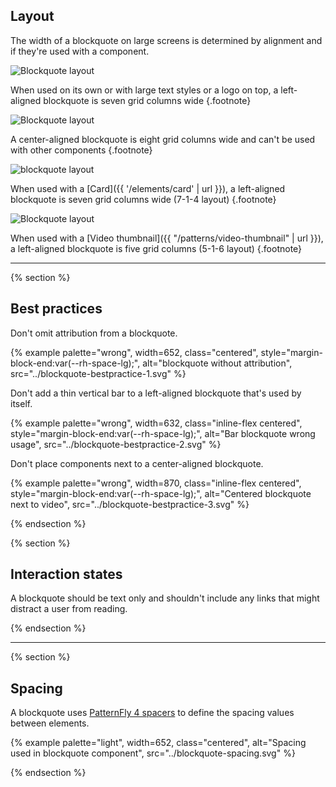 ## Layout
The width of a blockquote on large screens is determined by alignment and if 
they're used with a component. <!--For more information about layout 
configurations, see Layout (future link)-->

<div class="centered margin-top--4 margin-bottom--6">
  <img alt="Blockquote layout" src="{{ '../blockquote-layout-1.svg' | url }}">
</div>

When used on its own or with large text styles or a logo on top, a left-aligned 
blockquote is seven grid columns wide {.footnote}

<div class="centered margin-top--4 margin-bottom--6">
  <img alt="Blockquote layout" class="margin-bottom--2" src="{{ '../blockquote-layout-2.svg' | url }}">
</div>

A center-aligned blockquote is eight grid columns wide and can't be used with 
other components {.footnote}

<div class="centered margin-top--4 margin-bottom--6">
  <img alt="blockquote layout" src="{{ '../blockquote-layout-3.svg' | url }}">
</div>

When used with a [Card]({{ '/elements/card' | url }}), a left-aligned blockquote 
is seven grid columns wide (7-1-4 layout) {.footnote}

<div class="centered margin-top--4 margin-bottom--6">
  <img alt="Blockquote layout" src="{{ '../blockquote-layout-4.svg' | url }}">
</div>

When used with a [Video thumbnail]({{ "/patterns/video-thumbnail" | url }}), a 
left-aligned blockquote is five grid columns (5-1-6 layout) {.footnote}

<hr style="margin-block:var(--rh-space-lg) var(--rh-space-5xl);">

{% section %}
## Best practices
Don't omit attribution from a blockquote.

{% example palette="wrong",
           width=652,
           class="centered",
           style="margin-block-end:var(--rh-space-lg);",
           alt="blockquote without attribution",
           src="../blockquote-bestpractice-1.svg" %}

Don't add a thin vertical bar to a left-aligned blockquote that's used by 
itself.

{% example palette="wrong",
           width=632,
           class="inline-flex centered",
           style="margin-block-end:var(--rh-space-lg);",
           alt="Bar blockquote wrong usage",
           src="../blockquote-bestpractice-2.svg" %}

Don't place components next to a center-aligned blockquote.

{% example palette="wrong",
           width=870,
           class="inline-flex centered",
           style="margin-block-end:var(--rh-space-lg);",
           alt="Centered blockquote next to video",
           src="../blockquote-bestpractice-3.svg" %}

{% endsection %}

{% section %}
## Interaction states
A blockquote should be text only and shouldn't include any links that might 
distract a user from reading.
<!-- For more information about link interaction states, see future link.-->
{% endsection %}

<hr style="margin-block:var(--rh-space-5xl);">

{% section %}
## Spacing
A blockquote uses [PatternFly 4 spacers][spacers] to define the spacing values 
between elements.

{% example palette="light",
           width=652,
           class="centered",
           alt="Spacing used in blockquote component",
           src="../blockquote-spacing.svg" %}

[spacers]: https://www.patternfly.org/v4/guidelines/spacers/
{% endsection %}

